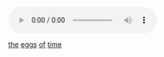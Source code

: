 <br /><br /><br /><br /><br /><br /><br /><br /><br /><br />

<audio controls src="audio/zander.wav" autoplay loop></audio>

[the](../1) [eggs](../2) [of](../dash) [time](../archaic)

